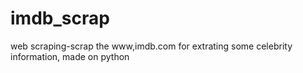 # imdb_scrap
web scraping-scrap the www,imdb.com for extrating some celebrity information, made on python



